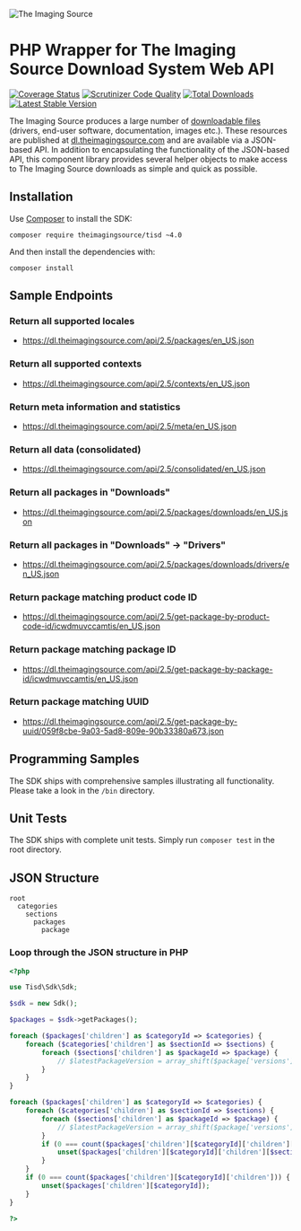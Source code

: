 ![The Imaging Source](http://s1.www.theimagingsource.com/application-0.0.0/img/corporate_id/tis_logo.png)

# PHP Wrapper for The Imaging Source Download System Web API

[![Coverage Status](https://coveralls.io/repos/jonathanmaron/theimagingsource-tisd/badge.svg?branch=master&service=github)](https://coveralls.io/github/jonathanmaron/theimagingsource-tisd?branch=master)
[![Scrutinizer Code Quality](https://scrutinizer-ci.com/g/jonathanmaron/theimagingsource-tisd/badges/quality-score.png?b=master)](https://scrutinizer-ci.com/g/jonathanmaron/theimagingsource-tisd/?branch=master)
[![Total Downloads](https://poser.pugx.org/theimagingsource/tisd/downloads)](https://packagist.org/packages/theimagingsource/tisd)
[![Latest Stable Version](https://poser.pugx.org/theimagingsource/tisd/v/stable)](https://packagist.org/packages/theimagingsource/tisd)

The Imaging Source produces a large number of [downloadable files](http://dl-gui.theimagingsource.com/) (drivers, end-user software, documentation, images etc.). These resources are published at [dl.theimagingsource.com](https://dl.theimagingsource.com/) and are available via a JSON-based API. In addition to encapsulating the functionality of the JSON-based API, this component library provides several helper objects to make access to The Imaging Source downloads as simple and quick as possible.


## Installation

Use [Composer](https://getcomposer.org/doc/00-intro.md#globally) to install the SDK:

```composer require theimagingsource/tisd ~4.0```

And then install the dependencies with:

```composer install```

## Sample Endpoints

### Return all supported locales

* https://dl.theimagingsource.com/api/2.5/packages/en_US.json

### Return all supported contexts

* https://dl.theimagingsource.com/api/2.5/contexts/en_US.json

### Return meta information and statistics

* https://dl.theimagingsource.com/api/2.5/meta/en_US.json

### Return all data (consolidated)

* https://dl.theimagingsource.com/api/2.5/consolidated/en_US.json

### Return all packages in "Downloads"

* https://dl.theimagingsource.com/api/2.5/packages/downloads/en_US.json

### Return all packages in "Downloads" -> "Drivers"

* https://dl.theimagingsource.com/api/2.5/packages/downloads/drivers/en_US.json

### Return package matching product code ID

* https://dl.theimagingsource.com/api/2.5/get-package-by-product-code-id/icwdmuvccamtis/en_US.json

### Return package matching package ID

* https://dl.theimagingsource.com/api/2.5/get-package-by-package-id/icwdmuvccamtis/en_US.json

### Return package matching UUID

* https://dl.theimagingsource.com/api/2.5/get-package-by-uuid/059f8cbe-9a03-5ad8-809e-90b33380a673.json


## Programming Samples

The SDK ships with comprehensive samples illustrating all functionality. Please take a look in the `/bin` directory.


## Unit Tests

The SDK ships with complete unit tests. Simply run `composer test` in the root directory.


## JSON Structure

```
root
  categories
    sections
      packages
        package
```

### Loop through the JSON structure in PHP

```php
<?php

use Tisd\Sdk\Sdk;

$sdk = new Sdk();

$packages = $sdk->getPackages();

foreach ($packages['children'] as $categoryId => $categories) {
    foreach ($categories['children'] as $sectionId => $sections) {
        foreach ($sections['children'] as $packageId => $package) {
            // $latestPackageVersion = array_shift($package['versions']);
        }
    }
}

foreach ($packages['children'] as $categoryId => $categories) {
    foreach ($categories['children'] as $sectionId => $sections) {
        foreach ($sections['children'] as $packageId => $package) {
            // $latestPackageVersion = array_shift($package['versions']);
        }
        if (0 === count($packages['children'][$categoryId]['children'][$sectionId]['children'])) {
            unset($packages['children'][$categoryId]['children'][$sectionId]);
        }
    }
    if (0 === count($packages['children'][$categoryId]['children'])) {
        unset($packages['children'][$categoryId]);
    }
}

?>
```
